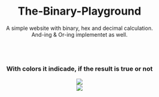 # <div align="center">The-Binary-Playground</div>
<div align="center">A simple website with binary, hex and decimal calculation.</div>
<div align="center">And-ing & Or-ing implementet as well.</div>

<br><br>
### <div align="center">With colors it indicade, if the result is true or not</div>

<div align="center">
<img src="https://i.gyazo.com/2c8142bdfc508668c2fbe946a8303841.png" align="center"/>
</div>
<div align="center">
<img src="https://i.gyazo.com/cea6e0ee040c1fed6aa86f523b7ebcd8.png" align="center"/>
</div>
